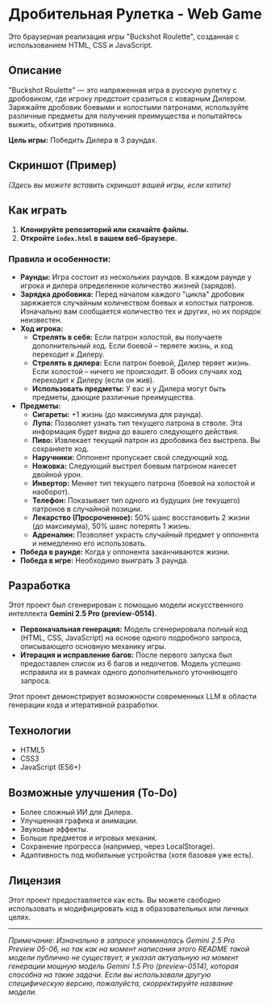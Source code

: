 # Дробительная Рулетка - Web Game

Это браузерная реализация игры "Buckshot Roulette", созданная с использованием HTML, CSS и JavaScript.

## Описание

"Buckshot Roulette" — это напряженная игра в русскую рулетку с дробовиком, где игроку предстоит сразиться с коварным Дилером. Заряжайте дробовик боевыми и холостыми патронами, используйте различные предметы для получения преимущества и попытайтесь выжить, обхитрив противника.

**Цель игры:** Победить Дилера в 3 раундах.

## Скриншот (Пример)

*(Здесь вы можете вставить скриншот вашей игры, если хотите)*
<!-- ![Gameplay Screenshot](link_to_your_screenshot.png) -->

## Как играть

1.  **Клонируйте репозиторий или скачайте файлы.**
2.  **Откройте `index.html` в вашем веб-браузере.**

### Правила и особенности:

*   **Раунды:** Игра состоит из нескольких раундов. В каждом раунде у игрока и дилера определенное количество жизней (зарядов).
*   **Зарядка дробовика:** Перед началом каждого "цикла" дробовик заряжается случайным количеством боевых и холостых патронов. Изначально вам сообщается количество тех и других, но их порядок неизвестен.
*   **Ход игрока:**
    *   **Стрелять в себя:** Если патрон холостой, вы получаете дополнительный ход. Если боевой – теряете жизнь, и ход переходит к Дилеру.
    *   **Стрелять в дилера:** Если патрон боевой, Дилер теряет жизнь. Если холостой – ничего не происходит. В обоих случаях ход переходит к Дилеру (если он жив).
    *   **Использовать предметы:** У вас и у Дилера могут быть предметы, дающие различные преимущества.
*   **Предметы:**
    *   **Сигареты:** +1 жизнь (до максимума для раунда).
    *   **Лупа:** Позволяет узнать тип текущего патрона в стволе. Эта информация будет видна до вашего следующего действия.
    *   **Пиво:** Извлекает текущий патрон из дробовика без выстрела. Вы сохраняете ход.
    *   **Наручники:** Оппонент пропускает свой следующий ход.
    *   **Ножовка:** Следующий выстрел боевым патроном нанесет двойной урон.
    *   **Инвертор:** Меняет тип текущего патрона (боевой на холостой и наоборот).
    *   **Телефон:** Показывает тип одного из будущих (не текущего) патронов в случайной позиции.
    *   **Лекарство (Просроченное):** 50% шанс восстановить 2 жизни (до максимума), 50% шанс потерять 1 жизнь.
    *   **Адреналин:** Позволяет украсть случайный предмет у оппонента и немедленно его использовать.
*   **Победа в раунде:** Когда у оппонента заканчиваются жизни.
*   **Победа в игре:** Необходимо выиграть 3 раунда.

## Разработка

Этот проект был сгенерирован с помощью модели искусственного интеллекта **Gemini 2.5 Pro (preview-0514)**.

*   **Первоначальная генерация:** Модель сгенерировала полный код (HTML, CSS, JavaScript) на основе одного подробного запроса, описывающего основную механику игры.
*   **Итерация и исправление багов:** После первого запуска был предоставлен список из 6 багов и недочетов. Модель успешно исправила их в рамках одного дополнительного уточняющего запроса.

Этот проект демонстрирует возможности современных LLM в области генерации кода и итеративной разработки.

## Технологии

*   HTML5
*   CSS3
*   JavaScript (ES6+)

## Возможные улучшения (To-Do)

*   Более сложный ИИ для Дилера.
*   Улучшенная графика и анимации.
*   Звуковые эффекты.
*   Больше предметов и игровых механик.
*   Сохранение прогресса (например, через LocalStorage).
*   Адаптивность под мобильные устройства (хотя базовая уже есть).

## Лицензия

Этот проект предоставляется как есть. Вы можете свободно использовать и модифицировать код в образовательных или личных целях.

---

*Примечание: Изначально в запросе упоминалась Gemini 2.5 Pro Preview 05-06, но так как на момент написания этого README такой модели публично не существует, я указал актуальную на момент генерации мощную модель Gemini 1.5 Pro (preview-0514), которая способна на такие задачи. Если вы использовали другую специфическую версию, пожалуйста, скорректируйте название модели.*
